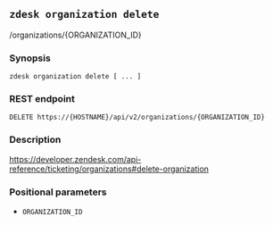 ## `zdesk organization delete`

/organizations/{ORGANIZATION_ID}

### Synopsis

    zdesk organization delete [ ... ]

### REST endpoint

    DELETE https://{HOSTNAME}/api/v2/organizations/{ORGANIZATION_ID}

### Description

https://developer.zendesk.com/api-reference/ticketing/organizations#delete-organization

### Positional parameters

* `ORGANIZATION_ID`

